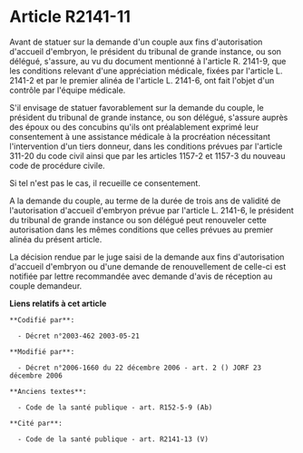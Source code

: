 # Article R2141-11

Avant de statuer sur la demande d'un couple aux fins d'autorisation d'accueil d'embryon, le président du tribunal de grande
instance, ou son délégué, s'assure, au vu du document mentionné à l'article R. 2141-9, que les conditions relevant d'une
appréciation médicale, fixées par l'article L. 2141-2 et par le premier alinéa de l'article L. 2141-6, ont fait l'objet d'un
contrôle par l'équipe médicale.

S'il envisage de statuer favorablement sur la demande du couple, le président du tribunal de grande instance, ou son délégué,
s'assure auprès des époux ou des concubins qu'ils ont préalablement exprimé leur consentement à une assistance médicale à la
procréation nécessitant l'intervention d'un tiers donneur, dans les conditions prévues par l'article 311-20 du code civil
ainsi que par les articles 1157-2 et 1157-3 du nouveau code de procédure civile.

Si tel n'est pas le cas, il recueille ce consentement.

A la demande du couple, au terme de la durée de trois ans de validité de l'autorisation d'accueil d'embryon prévue par
l'article L. 2141-6, le président du tribunal de grande instance ou son délégué peut renouveler cette autorisation dans les
mêmes conditions que celles prévues au premier alinéa du présent article.

La décision rendue par le juge saisi de la demande aux fins d'autorisation d'accueil d'embryon ou d'une demande de
renouvellement de celle-ci est notifiée par lettre recommandée avec demande d'avis de réception au couple demandeur.

**Liens relatifs à cet article**

	**Codifié par**:

	  - Décret n°2003-462 2003-05-21

	**Modifié par**:

	  - Décret n°2006-1660 du 22 décembre 2006 - art. 2 () JORF 23 décembre 2006

	**Anciens textes**:

	  - Code de la santé publique - art. R152-5-9 (Ab)

	**Cité par**:

	  - Code de la santé publique - art. R2141-13 (V)
